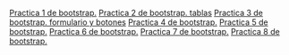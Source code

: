 <a href="https://cruzgam.github.io/.html">Practica 1 de bootstrap.</a>
<a href="https://cruzgam.github.io/adritabla.html">Practica 2 de bootstrap. tablas</a>
<a href="https://cruzgam.github.io/formulario.html">Practica 3 de bootstrap. formulario y botones</a>
<a href="https://cruzgam.github.io/practica4bootstrap.html">Practica 4 de bootstrap.</a>
<a href="https://cruzgam.github.io/practica5bootstrap.html">Practica 5 de bootstrap.</a>
<a href="https://cruzgam.github.io/practica6bootstrap.html">Practica 6 de bootstrap.</a>
<a href="https://cruzgam.github.io/practica7bootstrap.html">Practica 7 de bootstrap.</a>
<a href="https://cruzgam.github.io/practica8bootstrap.html">Practica 8 de bootstrap.</a>
